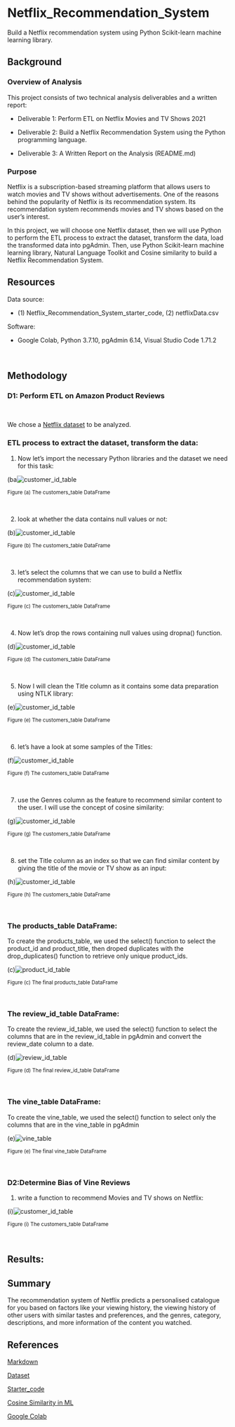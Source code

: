 # Netflix_Recommendation_System
Build a Netflix recommendation system using Python Scikit-learn machine learning library.

## Background

### Overview of Analysis

This project consists of two technical analysis deliverables and a written report:

- Deliverable 1: Perform ETL on Netflix Movies and TV Shows 2021

- Deliverable 2: Build a Netflix Recommendation System using the Python programming language.

- Deliverable 3: A Written Report on the Analysis (README.md)


### Purpose

Netflix is a subscription-based streaming platform that allows users to watch movies and TV shows without advertisements. One of the reasons behind the popularity of Netflix is its recommendation system. Its recommendation system recommends movies and TV shows based on the user’s interest. 

In this project, we will choose one Netflix dataset, then we will use Python to perform the ETL process to extract the dataset, transform the data, load the transformed data into pgAdmin. Then, use Python Scikit-learn machine learning library, Natural Language Toolkit and Cosine similarity to build a Netflix Recommendation System.

## Resources

Data source:

- (1) Netflix_Recommendation_System_starter_code, (2) netflixData.csv

Software:

- Google Colab, Python 3.7.10, pgAdmin 6.14, Visual Studio Code 1.71.2
 
<br/>

## Methodology

### D1: Perform ETL on Amazon Product Reviews

<br/>

We chose a [Netflix dataset](https://www.kaggle.com/datasets/satpreetmakhija/netflix-movies-and-tv-shows-2021) to be analyzed.


### ETL process to extract the dataset, transform the data:

1. Now let’s import the necessary Python libraries and the dataset we need for this task:

(ba![customer_id_table](./Images/customer_id_table.png)
 
<sub> Figure (a) The customers_table DataFrame

<br/>

2. look at whether the data contains null values or not:

(b)![customer_id_table](./Images/customer_id_table.png)
 
<sub> Figure (b) The customers_table DataFrame

<br/>

3. let’s select the columns that we can use to build a Netflix recommendation system:

(c)![customer_id_table](./Images/customer_id_table.png)
 
<sub> Figure (c) The customers_table DataFrame

<br/>

4. Now let’s drop the rows containing null values using dropna() function.

(d)![customer_id_table](./Images/customer_id_table.png)
 
<sub> Figure (d) The customers_table DataFrame

<br/>

5. Now I will clean the Title column as it contains some data preparation using NTLK library:

(e)![customer_id_table](./Images/customer_id_table.png)
 
<sub> Figure (e) The customers_table DataFrame

<br/>

6. let’s have a look at some samples of the Titles:

(f)![customer_id_table](./Images/customer_id_table.png)
 
<sub> Figure (f) The customers_table DataFrame

<br/>

7. use the Genres column as the feature to recommend similar content to the user. I will use the concept of cosine similarity:

(g)![customer_id_table](./Images/customer_id_table.png)
 
<sub> Figure (g) The customers_table DataFrame

<br/>

8. set the Title column as an index so that we can find similar content by giving the title of the movie or TV show as an input:

(h)![customer_id_table](./Images/customer_id_table.png)
 
<sub> Figure (h) The customers_table DataFrame

<br/>


### The products_table DataFrame:

To create the products_table, we used the select() function to select the product_id and product_title, then droped duplicates with the drop_duplicates() function to retrieve only unique product_ids.


(c)![product_id_table](./Images/product_id_table.png)
 
<sub> Figure (c) The final products_table DataFrame

<br/>

### The review_id_table DataFrame:

To create the review_id_table, we used the select() function to select the columns that are in the review_id_table in pgAdmin and convert the review_date column to a date.


(d)![review_id_table](./Images/review_id_table.png)
 
<sub> Figure (d) The final review_id_table DataFrame

<br/>

### The vine_table DataFrame:

To create the vine_table, we used the select() function to select only the columns that are in the vine_table in pgAdmin


(e)![vine_table](./Images/vine_table.png)
 
<sub> Figure (e) The final vine_table DataFrame

<br/>

### D2:Determine Bias of Vine Reviews

1. write a function to recommend Movies and TV shows on Netflix:

(i)![customer_id_table](./Images/customer_id_table.png)
 
<sub> Figure (i) The customers_table DataFrame

<br/>


## Results:





## Summary

The recommendation system of Netflix predicts a personalised catalogue for you based on factors like your viewing history, the viewing history of other users with similar tastes and preferences, and the genres, category, descriptions, and more information of the content you watched.


## References

[Markdown](https://docs.github.com/en/get-started/writing-on-github/getting-started-with-writing-and-formatting-on-github/basic-writing-and-formatting-syntax)

[Dataset](https://www.kaggle.com/datasets/satpreetmakhija/netflix-movies-and-tv-shows-2021)

[Starter_code](https://thecleverprogrammer.com/2022/07/05/netflix-recommendation-system-using-python/)

[Cosine Similarity in ML](https://thecleverprogrammer.com/2021/02/27/cosine-similarity-in-machine-learning/)
 
[Google Colab](https://colab.research.google.com/github/jakevdp/PythonDataScienceHandbook/blob/master/notebooks/01.01-Help-And-Documentation.ipynb)

